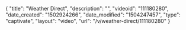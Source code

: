 {
    "title": "Weather Direct",
    "description": "",
    "videoid": "111180280",
    "date_created": "1502924266",
    "date_modified": "1504247457",
    "type": "captivate",
    "layout": "video",
    "url": "\/v\/weather-direct\/111180280"
}
